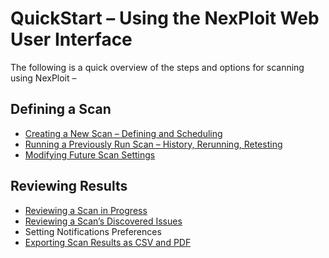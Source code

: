 # QuickStart – Using the NexPloit Web User Interface
The following is a quick overview of the steps and options for scanning using NexPloit –

## Defining a Scan
* [Creating a New Scan – Defining and Scheduling](guide/np-web-ui/scanning/creating-new-scan.md)
* [Running a Previously Run Scan – History, Rerunning, Retesting](guide/np-web-ui/scanning/reviewing-scans.md#Reviewing-Scan-History)
* [Modifying Future Scan Settings](guide/np-web-ui/scanning/modifying-future-scan-settings.md)

## Reviewing Results
* [Reviewing a Scan in Progress](guide/np-web-ui/scanning/reviewing-scan-details.md)
* [Reviewing a Scan’s Discovered Issues](guide/np-web-ui/scanning/discovered-issues.md)
* Setting Notifications Preferences
* [Exporting Scan Results as CSV and PDF](guide/np-web-ui/scanning/exporting-scan.md)
